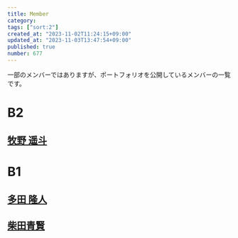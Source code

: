 ```yaml
---
title: Member
category:
tags: ["sort:2"]
created_at: "2023-11-02T11:24:15+09:00"
updated_at: "2023-11-03T13:47:54+09:00"
published: true
number: 677
---
```


一部のメンバーではありますが、ポートフォリオを公開しているメンバーの一覧です。

# B2

## [牧野 遥斗](https://www.harutiro.net)

# B1

## [多田 隆人](https://satooru.me/)

## [柴田青賢](https://kanakanho.vercel.app/)
